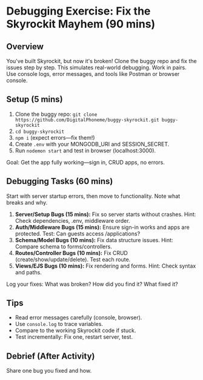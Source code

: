 # Debugging Exercise: Fix the Skyrockit Mayhem (90 mins)

## Overview
You've built Skyrockit, but now it's broken! Clone the buggy repo and fix the issues step by step. This simulates real-world debugging. Work in pairs. Use console logs, error messages, and tools like Postman or browser console.

## Setup (5 mins)
1. Clone the buggy repo: `git clone https://github.com/DigitalPhoneme/buggy-skyrockit.git buggy-skyrockit`
2. `cd buggy-skyrockit`
3. `npm i` (expect errors—fix them!)
4. Create `.env` with your MONGODB_URI and SESSION_SECRET.
5. Run `nodemon start` and test in browser (localhost:3000).

Goal: Get the app fully working—sign in, CRUD apps, no errors.

## Debugging Tasks (60 mins)
Start with server startup errors, then move to functionality. Note what breaks and why.

1. **Server/Setup Bugs (15 mins):** Fix so server starts without crashes. Hint: Check dependencies, .env, middleware order.
2. **Auth/Middleware Bugs (15 mins):** Ensure sign-in works and apps are protected. Test: Can guests access /applications?
3. **Schema/Model Bugs (10 mins):** Fix data structure issues. Hint: Compare schema to forms/controllers.
4. **Routes/Controller Bugs (10 mins):** Fix CRUD (create/show/update/delete). Test each route.
5. **Views/EJS Bugs (10 mins):** Fix rendering and forms. Hint: Check syntax and paths.

Log your fixes: What was broken? How did you find it? What fixed it?

## Tips
- Read error messages carefully (console, browser).
- Use `console.log` to trace variables.
- Compare to the working Skyrockit code if stuck.
- Test incrementally: Fix one, restart server, test.

## Debrief (After Activity)
Share one bug you fixed and how.